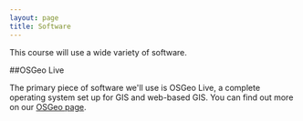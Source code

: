 ```yaml
---
layout: page
title: Software
---
```


This course will use a wide variety of software.

##OSGeo Live

The primary piece of software we'll use is OSGeo Live, a complete operating system set up for GIS and web-based GIS. 
You can find out more on our <A href="../software/os-geo/index.html">OSGeo page</A>.
